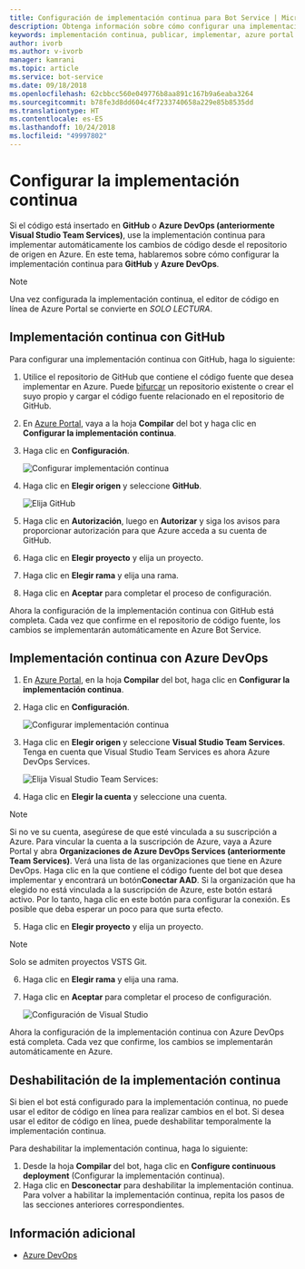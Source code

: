 ```yaml
---
title: Configuración de implementación continua para Bot Service | Microsoft Docs
description: Obtenga información sobre cómo configurar una implementación continua desde el control de código fuente para una instancia de Bot Service.
keywords: implementación continua, publicar, implementar, azure portal
author: ivorb
ms.author: v-ivorb
manager: kamrani
ms.topic: article
ms.service: bot-service
ms.date: 09/18/2018
ms.openlocfilehash: 62cbbcc560e049776b8aa891c167b9a6eaba3264
ms.sourcegitcommit: b78fe3d8dd604c4f7233740658a229e85b8535dd
ms.translationtype: HT
ms.contentlocale: es-ES
ms.lasthandoff: 10/24/2018
ms.locfileid: "49997802"
---
```

# <a name="set-up-continuous-deployment"></a>Configurar la implementación continua
Si el código está insertado en **GitHub** o **Azure DevOps (anteriormente Visual Studio Team Services)**, use la implementación continua para implementar automáticamente los cambios de código desde el repositorio de origen en Azure. En este tema, hablaremos sobre cómo configurar la implementación continua para **GitHub** y **Azure DevOps**.

> [!NOTE]
> Una vez configurada la implementación continua, el editor de código en línea de Azure Portal se convierte en *SOLO LECTURA*.

## <a name="continuous-deployment-using-github"></a>Implementación continua con GitHub

Para configurar una implementación continua con GitHub, haga lo siguiente:

1. Utilice el repositorio de GitHub que contiene el código fuente que desea implementar en Azure. Puede [bifurcar](https://help.github.com/articles/fork-a-repo/) un repositorio existente o crear el suyo propio y cargar el código fuente relacionado en el repositorio de GitHub.
2. En [Azure Portal](https://portal.azure.com), vaya a la hoja **Compilar** del bot y haga clic en **Configurar la implementación continua**. 
3. Haga clic en **Configuración**.
   
   ![Configurar implementación continua](~/media/azure-bot-build/continuous-deployment-setup.png)

4. Haga clic en **Elegir origen** y seleccione **GitHub**.

   ![Elija GitHub](~/media/azure-bot-build/continuous-deployment-setup-github.png)

5. Haga clic en **Autorización**, luego en **Autorizar** y siga los avisos para proporcionar autorización para que Azure acceda a su cuenta de GitHub.

6. Haga clic en **Elegir proyecto** y elija un proyecto.

7. Haga clic en **Elegir rama** y elija una rama.

8. Haga clic en **Aceptar** para completar el proceso de configuración.

Ahora la configuración de la implementación continua con GitHub está completa. Cada vez que confirme en el repositorio de código fuente, los cambios se implementarán automáticamente en Azure Bot Service.

## <a name="continuous-deployment-using-azure-devops"></a>Implementación continua con Azure DevOps

1. En [Azure Portal](https://portal.azure.com), en la hoja **Compilar** del bot, haga clic en **Configurar la implementación continua**. 
2. Haga clic en **Configuración**.
   
   ![Configurar implementación continua](~/media/azure-bot-build/continuous-deployment-setup.png)

3. Haga clic en **Elegir origen** y seleccione **Visual Studio Team Services**. Tenga en cuenta que Visual Studio Team Services es ahora Azure DevOps Services.

   ![Elija Visual Studio Team Services:](~/media/azure-bot-build/continuous-deployment-setup-vs.png)

4. Haga clic en **Elegir la cuenta** y seleccione una cuenta.

> [!NOTE]
> Si no ve su cuenta, asegúrese de que esté vinculada a su suscripción a Azure. Para vincular la cuenta a la suscripción de Azure, vaya a Azure Portal y abra **Organizaciones de Azure DevOps Services (anteriormente Team Services)**. Verá una lista de las organizaciones que tiene en Azure DevOps. Haga clic en la que contiene el código fuente del bot que desea implementar y encontrará un botón**Conectar AAD**. Si la organización que ha elegido no está vinculada a la suscripción de Azure, este botón estará activo. Por lo tanto, haga clic en este botón para configurar la conexión. Es posible que deba esperar un poco para que surta efecto.

5. Haga clic en **Elegir proyecto** y elija un proyecto.

> [!NOTE]
> Solo se admiten proyectos VSTS Git.

6. Haga clic en **Elegir rama** y elija una rama.
7. Haga clic en **Aceptar** para completar el proceso de configuración.

   ![Configuración de Visual Studio](~/media/azure-bot-build/continuous-deployment-setup-vs-configuration.png)

Ahora la configuración de la implementación continua con Azure DevOps está completa. Cada vez que confirme, los cambios se implementarán automáticamente en Azure.

## <a name="disable-continuous-deployment"></a>Deshabilitación de la implementación continua

Si bien el bot está configurado para la implementación continua, no puede usar el editor de código en línea para realizar cambios en el bot. Si desea usar el editor de código en línea, puede deshabilitar temporalmente la implementación continua.

Para deshabilitar la implementación continua, haga lo siguiente:

1. Desde la hoja **Compilar** del bot, haga clic en **Configure continuous deployment** (Configurar la implementación continua). 
2. Haga clic en **Desconectar** para deshabilitar la implementación continua. Para volver a habilitar la implementación continua, repita los pasos de las secciones anteriores correspondientes.

## <a name="additional-information"></a>Información adicional
- [Azure DevOps](https://docs.microsoft.com/en-us/azure/devops/?view=vsts)
